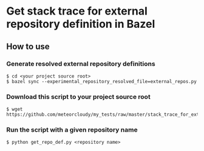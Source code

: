 # Get stack trace for external repository definition in Bazel

## How to use

### Generate resolved external repository definitions
```
$ cd <your project source root>
$ bazel sync --experimental_repository_resolved_file=external_repos.py
```

### Download this script to your project source root
```
$ wget https://github.com/meteorcloudy/my_tests/raw/master/stack_trace_for_external_repos/get_repo_def.py
```

### Run the script with a given repository name
```
$ python get_repo_def.py <repository name>
```

